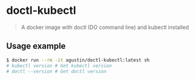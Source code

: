 # doctl-kubectl

> A docker image with doctl (DO command line) and kubectl installed

## Usage example

```sh
$ docker run --rm -it agustin/doctl-kubectl:latest sh
# kubectl version # Get kubectl version
# doctl --version # Get doctl version
```